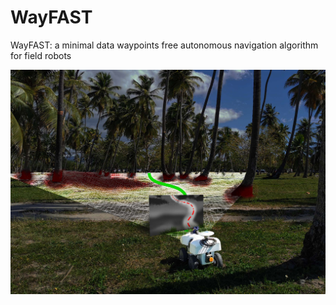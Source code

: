 # WayFAST
WayFAST:  a minimal data waypoints free autonomous navigation algorithm for field robots

<img src="./images/WayFAST.jpg" width="700">
